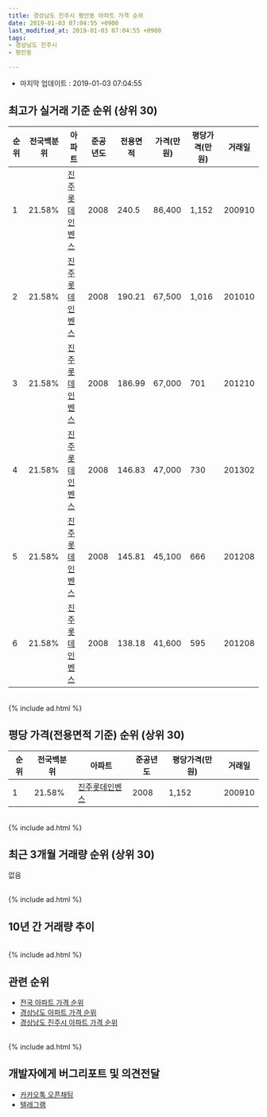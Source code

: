 ```yaml
---
title: 경상남도 진주시 평안동 아파트 가격 순위
date: 2019-01-03 07:04:55 +0900
last_modified_at: 2019-01-03 07:04:55 +0900
tags:
- 경상남도 진주시
- 평안동

---
```


* 마지막 업데이트 : 2019-01-03 07:04:55

## 최고가 실거래 기준 순위 (상위 30)


|순위|전국백분위|아파트|준공년도|전용면적|가격(만원)|평당가격(만원)|거래일|
|---|---|---|---|---|---|---|---|
|1|21.58%|[진주롯데인벤스](https://search.naver.com/search.naver?query=%EA%B2%BD%EC%83%81%EB%82%A8%EB%8F%84+%EC%A7%84%EC%A3%BC%EC%8B%9C+%ED%8F%89%EC%95%88%EB%8F%99+%EC%A7%84%EC%A3%BC%EB%A1%AF%EB%8D%B0%EC%9D%B8%EB%B2%A4%EC%8A%A4)|2008|240.5|86,400|1,152|200910|
|2|21.58%|[진주롯데인벤스](https://search.naver.com/search.naver?query=%EA%B2%BD%EC%83%81%EB%82%A8%EB%8F%84+%EC%A7%84%EC%A3%BC%EC%8B%9C+%ED%8F%89%EC%95%88%EB%8F%99+%EC%A7%84%EC%A3%BC%EB%A1%AF%EB%8D%B0%EC%9D%B8%EB%B2%A4%EC%8A%A4)|2008|190.21|67,500|1,016|201010|
|3|21.58%|[진주롯데인벤스](https://search.naver.com/search.naver?query=%EA%B2%BD%EC%83%81%EB%82%A8%EB%8F%84+%EC%A7%84%EC%A3%BC%EC%8B%9C+%ED%8F%89%EC%95%88%EB%8F%99+%EC%A7%84%EC%A3%BC%EB%A1%AF%EB%8D%B0%EC%9D%B8%EB%B2%A4%EC%8A%A4)|2008|186.99|67,000|701|201210|
|4|21.58%|[진주롯데인벤스](https://search.naver.com/search.naver?query=%EA%B2%BD%EC%83%81%EB%82%A8%EB%8F%84+%EC%A7%84%EC%A3%BC%EC%8B%9C+%ED%8F%89%EC%95%88%EB%8F%99+%EC%A7%84%EC%A3%BC%EB%A1%AF%EB%8D%B0%EC%9D%B8%EB%B2%A4%EC%8A%A4)|2008|146.83|47,000|730|201302|
|5|21.58%|[진주롯데인벤스](https://search.naver.com/search.naver?query=%EA%B2%BD%EC%83%81%EB%82%A8%EB%8F%84+%EC%A7%84%EC%A3%BC%EC%8B%9C+%ED%8F%89%EC%95%88%EB%8F%99+%EC%A7%84%EC%A3%BC%EB%A1%AF%EB%8D%B0%EC%9D%B8%EB%B2%A4%EC%8A%A4)|2008|145.81|45,100|666|201208|
|6|21.58%|[진주롯데인벤스](https://search.naver.com/search.naver?query=%EA%B2%BD%EC%83%81%EB%82%A8%EB%8F%84+%EC%A7%84%EC%A3%BC%EC%8B%9C+%ED%8F%89%EC%95%88%EB%8F%99+%EC%A7%84%EC%A3%BC%EB%A1%AF%EB%8D%B0%EC%9D%B8%EB%B2%A4%EC%8A%A4)|2008|138.18|41,600|595|201208|


<br>
{% include ad.html %}
<br>

## 평당 가격(전용면적 기준) 순위 (상위 30)


|순위|전국백분위|아파트|준공년도|평당가격(만원)|거래일|
|---|---|---|---|---|---|
|1|21.58%|[진주롯데인벤스](https://search.naver.com/search.naver?query=%EA%B2%BD%EC%83%81%EB%82%A8%EB%8F%84+%EC%A7%84%EC%A3%BC%EC%8B%9C+%ED%8F%89%EC%95%88%EB%8F%99+%EC%A7%84%EC%A3%BC%EB%A1%AF%EB%8D%B0%EC%9D%B8%EB%B2%A4%EC%8A%A4)|2008|1,152|200910|


<br>
{% include ad.html %}
<br>

## 최근 3개월 거래량 순위 (상위 30)

없음

<br>
{% include ad.html %}
<br>

## 10년 간 거래량 추이


<div style="width:100%;">
    <canvas id="deal_progress" height="250"></canvas>
</div>

<script>
new Chart(document.getElementById("deal_progress"), {
    type: 'line',
    data: {
        labels: ['200901','200902','200903','200904','200905','200906','200907','200908','200909','200910','200911','200912','201001','201002','201003','201004','201005','201006','201007','201008','201009','201010','201011','201012','201101','201102','201103','201104','201105','201106','201107','201108','201109','201110','201111','201112','201201','201202','201203','201204','201205','201206','201207','201208','201209','201210','201211','201212','201301','201302','201303','201304','201305','201306','201307','201308','201309','201310','201311','201312','201401','201402','201403','201404','201405','201406','201407','201408','201409','201410','201411','201412','201501','201502','201503','201504','201505','201506','201507','201508','201509','201510','201511','201512','201601','201602','201603','201604','201605','201606','201607','201608','201609','201610','201611','201612','201701','201702','201703','201704','201705','201706','201707','201708','201709','201710','201711','201712','201801','201802','201803','201804','201805','201806','201807','201808','201809','201810','201811','201812','201901'],
        datasets: [{
            label: '실거래 수',
            pointRadius: 1,
            data: [0, 1, 0, 1, 0, 0, 1, 0, 0, 2, 1, 2, 0, 0, 1, 0, 1, 1, 2, 0, 0, 25, 5, 2, 1, 1, 0, 0, 0, 0, 0, 1, 0, 0, 0, 2, 1, 1, 2, 0, 0, 0, 0, 6, 10, 6, 5, 1, 2, 2, 1, 0, 0, 0, 0, 0, 1, 1, 0, 0, 0, 1, 2, 0, 0, 0, 0, 0, 0, 0, 0, 0, 0, 0, 1, 0, 0, 3, 1, 1, 1, 2, 0, 0, 2, 0, 1, 1, 1, 0, 1, 0, 0, 0, 1, 2, 0, 4, 0, 0, 2, 0, 0, 1, 0, 0, 1, 0, 0, 2, 0, 1, 0, 0, 1, 0, 1, 0, 0, 0, 0],
            borderColor: "rgba(255, 201, 14, 1)",
            backgroundColor: "rgba(255, 201, 14, 0.5)",
            fill: true,
        }]
    },
    options: {
        responsive: true,
        title: {
            display: true,
            text: '10년간 거래량 추이'
        },
        tooltips: {
            mode: 'index',
            intersect: false,
        },
        hover: {
            mode: 'nearest',
            intersect: true
        },
        scales: {
            xAxes: [{
                display: true,
                scaleLabel: {
                    display: true,
                    labelString: '년/월'
                }
            }],
            yAxes: [{
                display: true,
                ticks: {
                    suggestedMin: 0,
                },
                scaleLabel: {
                    display: true,
                    labelString: '실거래 수'
                }
            }]
        }
    }
});

</script>


<br>
{% include ad.html %}
<br>

## 관련 순위

- [전국 아파트 가격 순위](https://inasie.github.io/apt-ranking/전국)
- [경상남도 아파트 가격 순위](https://inasie.github.io/apt-ranking/경상남도)
- [경상남도 진주시 아파트 가격 순위](https://inasie.github.io/apt-ranking/경상남도-진주시)


<br>
{% include ad.html %}
<br>

## 개발자에게 버그리포트 및 의견전달

- [카카오톡 오픈채팅](https://open.kakao.com/o/gLJUAP4)
- [텔레그램](https://t.me/inasie)

